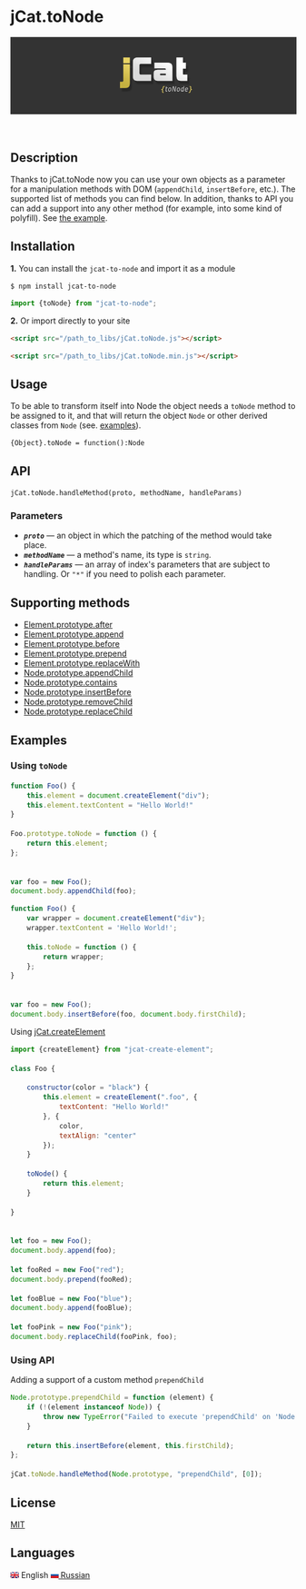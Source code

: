# jCat.toNode

<p align="center">
	<a href="#jcatcreateelement"><img alt="" src="./assets/logo.png"></a>
</p>

<p align="center">
	<a href="https://www.npmjs.com/package/jcat-to-node/"><img alt="" src="https://nodei.co/npm/jcat-to-node.png"></a>
</p>

## Description

Thanks to jCat.toNode now you can use your own objects as a parameter for a manipulation methods with DOM (`appendChild`, `insertBefore`, etc.). The supported list of methods you can find below.
In addition, thanks to API you can add a support into any other method (for example, into some kind of polyfill). See [the example](#usingapi).

## Installation

**1.** You can install the `jcat-to-node` and import it as a module

```
$ npm install jcat-to-node
```

```js
import {toNode} from "jcat-to-node";
```

**2.** Or import directly to your site

```html
<script src="/path_to_libs/jCat.toNode.js"></script>
```

```html
<script src="/path_to_libs/jCat.toNode.min.js"></script>
```

## Usage

To be able to transform itself into Node the object needs a `toNode` method to be assigned to it, and that will return the object `Node` or other derived classes from `Node` (see. [examples](#examples)).

```
{Object}.toNode = function():Node
```

## API

```
jCat.toNode.handleMethod(proto, methodName, handleParams)
```

### Parameters

+ *__`proto`__* — an object in which the patching of the method would take place.
+ *__`methodName`__* — a method's name, its type is `string`.
+ *__`handleParams`__* — an array of index's parameters that are subject to handling. Or `"*"` if you need to polish each parameter.

## Supporting methods

+ [Element.prototype.after](https://developer.mozilla.org/ru/docs/Web/API/ChildNode/after)
+ [Element.prototype.append](https://developer.mozilla.org/ru/docs/Web/API/ParentNode/append)
+ [Element.prototype.before](https://developer.mozilla.org/en-US/docs/Web/API/ChildNode/before)
+ [Element.prototype.prepend](https://developer.mozilla.org/en-US/docs/Web/API/ParentNode/prepend)
+ [Element.prototype.replaceWith](https://developer.mozilla.org/en-US/docs/Web/API/ChildNode/replaceWith)
+ [Node.prototype.appendChild](https://developer.mozilla.org/ru/docs/Web/API/Node/appendChild)
+ [Node.prototype.contains](https://developer.mozilla.org/ru/docs/Web/API/Node/contains)
+ [Node.prototype.insertBefore](https://developer.mozilla.org/ru/docs/Web/API/Node/insertBefore)
+ [Node.prototype.removeChild](https://developer.mozilla.org/ru/docs/Web/API/Node/removeChild)
+ [Node.prototype.replaceChild](https://developer.mozilla.org/ru/docs/Web/API/Node.replaceChild)

## Examples

### Using `toNode`

```js
function Foo() {
	this.element = document.createElement("div");
	this.element.textContent = "Hello World!"
}

Foo.prototype.toNode = function () {
	return this.element;
};


var foo = new Foo();
document.body.appendChild(foo);
```

```js
function Foo() {
	var wrapper = document.createElement("div");
	wrapper.textContent = 'Hello World!';
	
	this.toNode = function () {
		return wrapper;
	};
}


var foo = new Foo();
document.body.insertBefore(foo, document.body.firstChild);
```

Using [jCat.createElement](../jCat.createElement)
```js
import {createElement} from "jcat-create-element";

class Foo {
	
	constructor(color = "black") {
		this.element = createElement(".foo", {
			textContent: "Hello World!"
		}, {
			color,
			textAlign: "center"
		});
	}
	
	toNode() {
		return this.element;
	}
	
}


let foo = new Foo();
document.body.append(foo);

let fooRed = new Foo("red");
document.body.prepend(fooRed);

let fooBlue = new Foo("blue");
document.body.append(fooBlue);

let fooPink = new Foo("pink");
document.body.replaceChild(fooPink, foo);
```

### Using API

Adding a support of a custom method `prependChild` 

```js
Node.prototype.prependChild = function (element) {
	if (!(element instanceof Node)) {
		throw new TypeError("Failed to execute 'prependChild' on 'Node': parameter 1 is not of type 'Node'.");
	}
	
	return this.insertBefore(element, this.firstChild);
};

jCat.toNode.handleMethod(Node.prototype, "prependChild", [0]);
```

## License

[MIT](./LICENSE)

## Languages

![](./assets/flag-eng.png) English  [![](./assets/flag-ru.png) Russian](./README.ru.md)